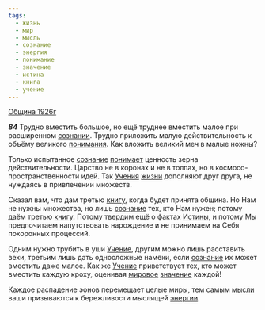 ```yaml
---
tags:
  - жизнь
  - мир
  - мысль
  - сознание
  - энергия
  - понимание
  - значение
  - истина
  - книга
  - учение
---
```


[Община 1926г](https://127.0.0.1:4002/agni/1926)

___84___
Трудно вместить большое, но ещё труднее вместить малое при расширенном [сознании](../../../tags/#[сознание](../../../tags/#сознание)). Трудно приложить малую действительность к объёму великого [понимания](../../../tags/#понимание). Как вложить великий меч в малые ножны?   

Только испытанное [сознание](../../../tags/#сознание) [понимает](../../../tags/#понимание) ценность зерна действительности. Царство не в коронах и не в толпах, но в космосо-пространственности идей. Так [Учения](../../../tags/#учение) [жизни](../../../tags/#жизнь) дополняют друг друга, не нуждаясь в привлечении множеств.   

Сказал вам, что дам третью [книгу](../../../tags/#книга), когда будет принята община. Но Нам не нужны множества, но лишь [сознание](../../../tags/#сознание) тех, кто Нам нужен; потому даём третью [книгу](../../../tags/#книга). Потому твердим ещё о фактах [Истины](../../../tags/#истина), и потому Мы предпочитаем напутствовать нарождение и не принимаем на Себя похоронных процессий.   

Одним нужно трубить в уши [Учение](../../../tags/#учение), другим можно лишь расставить вехи, третьим лишь дать односложные намёки, если [сознание](../../../tags/#сознание) их может вместить даже малое. Как же [Учение](../../../tags/#учение) приветствует тех, кто может вместить каждую кроху, оценивая [мировое](../../../tags/#[мир](../../../tags/#мир)) [значение](../../../tags/#значение) каждой!   

Каждое распадение эонов перемещает целые миры, тем самым [мысли](../../../tags/#мысль) ваши призываются к бережливости мыслящей [энергии](../../../tags/#энергия).   

